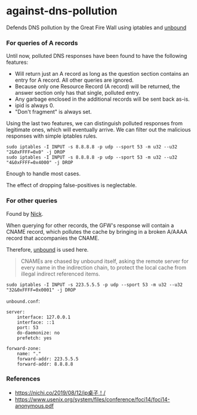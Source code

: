 # against-dns-pollution
Defends DNS pollution by the Great Fire Wall using iptables and [unbound](https://nlnetlabs.nl/projects/unbound/about/)

### For queries of A records
Until now, polluted DNS responses have been found to have the following features:
- Will return just an A record as long as the question section contains an entry for A record. All other queries are ignored.
- Because only one Resource Record (A record) will be returned, the answer section only has that single, polluted entry.
- Any garbage enclosed in the additional records will be sent back as-is.
- ipid is always 0.
- "Don't fragment" is always set.

Using the last two features, we can distinguish polluted responses from legitimate ones, which will eventually arrive. 
We can filter out the malicious responses with simple iptables rules.

```
sudo iptables -I INPUT -s 8.8.8.8 -p udp --sport 53 -m u32 --u32 "2&0xFFFF=0x0" -j DROP
sudo iptables -I INPUT -s 8.8.8.8 -p udp --sport 53 -m u32 --u32 "4&0xFFFF=0x4000" -j DROP
```

Enough to handle most cases.

The effect of dropping false-positives is neglectable.

### For other queries
Found by [Nick](https://gitlab.com/NickCao). 

When querying for other records, the GFW's response will contain a CNAME record, which pollutes the cache by bringing in a broken A/AAAA record that accompanies the CNAME.

Therefore, [unbound](https://nlnetlabs.nl/projects/unbound/about/) is used here.

> CNAMEs are chased by unbound itself, asking the remote server for every name in the indirection chain, to protect the local cache from illegal indirect referenced items.

```
sudo iptables -I INPUT -s 223.5.5.5 -p udp --sport 53 -m u32 --u32 "32&0xFFFF=0x0001" -j DROP
```

`unbound.conf`:
```
server:
    interface: 127.0.0.1
    interface: ::1
    port: 53
    do-daemonize: no
    prefetch: yes

forward-zone:
    name: "."
    forward-addr: 223.5.5.5
    forward-addr: 8.8.8.8
```

### References
- https://nichi.co/2019/08/12/ip桌子！/
- https://www.usenix.org/system/files/conference/foci14/foci14-anonymous.pdf
